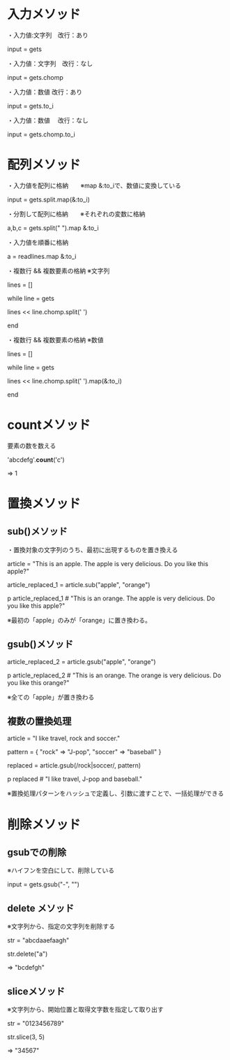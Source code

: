 # 入力メソッド

・入力値:文字列　改行：あり

input = gets

・入力値：文字列　改行：なし

input = gets.chomp

・入力値：数値   改行：あり

input = gets.to_i

・入力値：数値　 改行：なし

input = gets.chomp.to_i

# 配列メソッド

・入力値を配列に格納　　※map &:to_iで、数値に変換している　

input = gets.split.map(&:to_i)

・分割して配列に格納　　※それぞれの変数に格納

a,b,c = gets.split(" ").map &:to_i

・入力値を順番に格納

a = readlines.map &:to_i

・複数行 && 複数要素の格納  ※文字列

lines = []

while line = gets

  lines << line.chomp.split(' ')

end

・複数行 && 複数要素の格納  ※数値

lines = []

while line = gets

  lines << line.chomp.split(' ').map(&:to_i)

end

# countメソッド

要素の数を数える

'abcdefg'.**count**('c')

=> 1

# 置換メソッド

## sub()メソッド

・置換対象の文字列のうち、最初に出現するものを置き換える

article = "This is an apple. The apple is very delicious. Do you like this apple?"

article_replaced_1 = article.sub("apple", "orange")

p article_replaced_1 # "This is an orange. The apple is very delicious. Do you like this apple?"

※最初の「apple」のみが「orange」に置き換わる。

## gsub()メソッド

article_replaced_2 = article.gsub("apple", "orange")

p article_replaced_2 # "This is an orange. The orange is very delicious. Do you like this orange?"

※全ての「apple」が置き換わる

## 複数の置換処理

article = "I like travel, rock and soccer."

pattern = { "rock" => "J-pop", "soccer" => "baseball" }

replaced = article.gsub(/rock|soccer/, pattern)

p replaced # "I like travel, J-pop and baseball."

※置換処理パターンをハッシュで定義し、引数に渡すことで、一括処理ができる

# 削除メソッド

## gsubでの削除

※ハイフンを空白にして、削除している

input = gets.gsub("-", "")

## delete メソッド

※文字列から、指定の文字列を削除する

str = "abcdaaefaagh"

str.delete("a")

=> "bcdefgh"

## sliceメソッド

※文字列から、開始位置と取得文字数を指定して取り出す

str = "0123456789"

str.slice(3, 5)

=> "34567"
